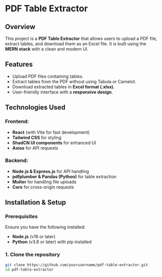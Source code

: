 # PDF Table Extractor

## Overview
This project is a **PDF Table Extractor** that allows users to upload a PDF file, extract tables, and download them as an Excel file. It is built using the **MERN stack** with a clean and modern UI.

## Features
- Upload PDF files containing tables.
- Extract tables from the PDF without using Tabula or Camelot.
- Download extracted tables in **Excel format (.xlsx)**.
- User-friendly interface with a **responsive design**.

## Technologies Used
### Frontend:
- **React** (with Vite for fast development)
- **Tailwind CSS** for styling
- **ShadCN UI components** for enhanced UI
- **Axios** for API requests

### Backend:
- **Node.js & Express.js** for API handling
- **pdfplumber & Pandas (Python)** for table extraction
- **Multer** for handling file uploads
- **Cors** for cross-origin requests

## Installation & Setup
### Prerequisites
Ensure you have the following installed:
- **Node.js** (v16 or later)
- **Python** (v3.8 or later) with pip installed

### 1. Clone the repository
```sh
git clone https://github.com/yourusername/pdf-table-extractor.git
cd pdf-table-extractor
